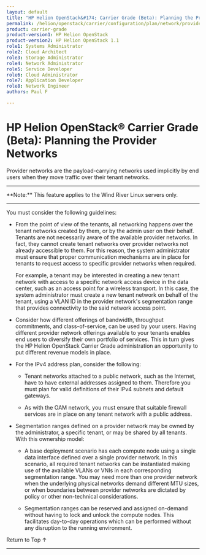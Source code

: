```yaml
---
layout: default
title: "HP Helion OpenStack&#174; Carrier Grade (Beta): Planning the Provider Networks"
permalink: /helion/openstack/carrier/configuration/plan/network/provider/
product: carrier-grade
product-version1: HP Helion OpenStack
product-version2: HP Helion OpenStack 1.1
role1: Systems Administrator 
role2: Cloud Architect 
role3: Storage Administrator 
role4: Network Administrator 
role5: Service Developer 
role6: Cloud Administrator 
role7: Application Developer 
role8: Network Engineer 
authors: Paul F

---
```

<!--UNDER REVISION-->

<script>

function PageRefresh {
onLoad="window.refresh"
}

PageRefresh();

</script>

<!-- <p style="font-size: small;"> <a href="/helion/openstack/carrier/services/imaging/overview/">&#9664; PREV</a> | <a href="/helion/openstack/carrier/services/overview/">&#9650; UP</a> | <a href="/helion/openstack/carrier/services/object/overview/"> NEXT &#9654</a> </p> -->

# HP Helion OpenStack&#174; Carrier Grade (Beta): Planning the Provider Networks
<!-- From the Titanium Server Admin Guide -->

Provider networks are the payload-carrying networks used implicitly by end users when they move traffic over their
tenant networks.

<hr>
**Note:** This feature applies to the Wind River Linux servers only.
<hr>

You must consider the following guidelines:

* From the point of view of the tenants, all networking happens over the tenant networks created by them, or by the admin user on their behalf. Tenants are not necessarily aware of the available provider networks. In fact, they cannot create tenant networks over provider networks not already accessible to them. For this reason, the system administrator must ensure that proper communication mechanisms are in place for tenants to request access to
specific provider networks when required.

	For example, a tenant may be interested in creating a new tenant network with access to a specific network access device in the data center, such as an access point for a wireless transport. In this case, the system administrator must create a new tenant network on behalf of the tenant, using a VLAN ID in the provider network's segmentation range that provides connectivity to the said network access point.

* Consider how different offerings of bandwidth, throughput commitments, and class-of-service, can be used by your users. Having different provider network offerings available to your tenants enables end users to diversify their own portfolio of services. This in turn gives the HP Helion OpenStack Carrier Grade administration an opportunity to put different revenue models in place.

* For the IPv4 address plan, consider the following:

	* Tenant networks attached to a public network, such as the Internet, have to have external addresses assigned to them. Therefore you must plan for valid definitions of their IPv4 subnets and default gateways.

	* As with the OAM network, you must ensure that suitable firewall services are in place on any tenant network with a public address.

* Segmentation ranges defined on a provider network may be owned by the administrator, a specific tenant, or may be shared by all tenants. With this ownership model:

	* A base deployment scenario has each compute node using a single data interface defined over a single provider network. In this scenario, all required tenant networks can be instantiated making use of the available VLANs or VNIs in each corresponding segmentation range. You may need more than one provider network when the underlying physical networks demand different MTU sizes, or when boundaries between provider networks are dictated by policy or other non-technical considerations.

	* Segmentation ranges can be reserved and assigned on-demand without having to lock and unlock the compute nodes. This facilitates day-to-day operations which can be performed without any disruption to the running environment.

<a href="#top" style="padding:14px 0px 14px 0px; text-decoration: none;"> Return to Top &#8593; </a>
 
----
